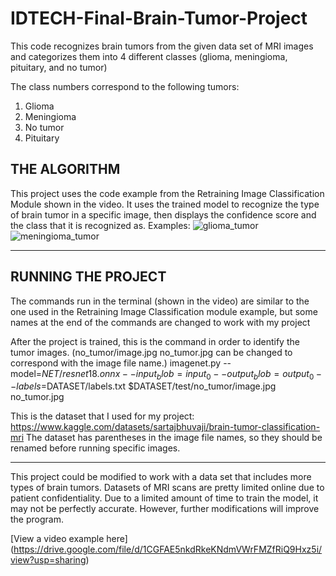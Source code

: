 # IDTECH-Final-Brain-Tumor-Project

This code recognizes brain tumors from the given data set of MRI images and categorizes them  into 4 different classes (glioma, meningioma, pituitary, and no tumor)

The class numbers correspond to the following tumors:
1. Glioma
2. Meningioma
3. No tumor
4. Pituitary

## THE ALGORITHM
This project uses the code example from the Retraining Image Classification Module shown in the video. 
It uses the trained model to recognize the type of brain tumor in a specific image, then displays the confidence score and the class that it is recognized as. 
Examples:
![glioma_tumor](https://github.com/user-attachments/assets/ee3886a4-d5c6-4601-8800-442b5a378b82)
![meningioma_tumor](https://github.com/user-attachments/assets/c09f19bb-5915-46fb-a4a0-c5725d6afe7f)

-----------------------------------------------------------------------
## RUNNING THE PROJECT
The commands run in the terminal (shown in the video) are similar to the one used in the Retraining Image Classification module example, but some names at the end of the commands are changed to work with my project

After the project is trained, this is the command in order to identify the tumor images. (no_tumor/image.jpg no_tumor.jpg can be changed to correspond with the image file name.)
imagenet.py --model=$NET/resnet18.onnx --input_blob=input_0 --output_blob=output_0 --labels=$DATASET/labels.txt $DATASET/test/no_tumor/image.jpg no_tumor.jpg

This is the dataset that I used for my project: https://www.kaggle.com/datasets/sartajbhuvaji/brain-tumor-classification-mri
The dataset has parentheses in the image file names, so they should be renamed before running specific images.

--------------------------------------------------------------------------------------------------------------------------------------------------------------------

This project could be modified to work with a data set that includes more types of brain tumors. Datasets of MRI scans are pretty limited online due to patient confidentiality. 
Due to a limited amount of time to train the model, it may not be perfectly accurate. However, further modifications will improve the program. 

[View a video example here] (https://drive.google.com/file/d/1CGFAE5nkdRkeKNdmVWrFMZfRiQ9Hxz5i/view?usp=sharing)

